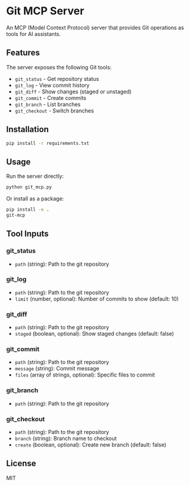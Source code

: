 # Git MCP Server

An MCP (Model Context Protocol) server that provides Git operations as tools for AI assistants.

## Features

The server exposes the following Git tools:

- `git_status` - Get repository status
- `git_log` - View commit history
- `git_diff` - Show changes (staged or unstaged)
- `git_commit` - Create commits
- `git_branch` - List branches
- `git_checkout` - Switch branches

## Installation

```bash
pip install -r requirements.txt
```

## Usage

Run the server directly:

```bash
python git_mcp.py
```

Or install as a package:

```bash
pip install -e .
git-mcp
```

## Tool Inputs

### git_status
- `path` (string): Path to the git repository

### git_log
- `path` (string): Path to the git repository
- `limit` (number, optional): Number of commits to show (default: 10)

### git_diff
- `path` (string): Path to the git repository
- `staged` (boolean, optional): Show staged changes (default: false)

### git_commit
- `path` (string): Path to the git repository
- `message` (string): Commit message
- `files` (array of strings, optional): Specific files to commit

### git_branch
- `path` (string): Path to the git repository

### git_checkout
- `path` (string): Path to the git repository
- `branch` (string): Branch name to checkout
- `create` (boolean, optional): Create new branch (default: false)

## License

MIT